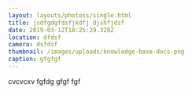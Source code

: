 ```yaml
---
layout: layouts/photoss/single.html
title: jsdfgdgfdsfjkdfj djshfjdsf
date: 2019-03-12T18:25:29.328Z
location: dfdsf
camera: dsfdsf
thumbnail: /images/uploads/knowledge-base-docs.png
caption: gfgfgf
---
```

cvcvcxv fgfdg gfgf fgf
